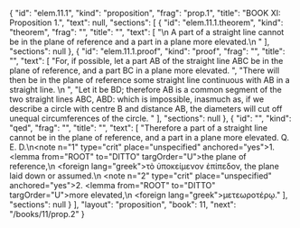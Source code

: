 {
  "id": "elem.11.1",
  "kind": "proposition",
  "frag": "prop.1",
  "title": "BOOK XI: Proposition 1.",
  "text": null,
  "sections": [
    {
      "id": "elem.11.1.theorem",
      "kind": "theorem",
      "frag": "",
      "title": "",
      "text": [
        "\n       A part of a straight line cannot be in the plane of reference and a part in a plane more elevated.\n      "
      ],
      "sections": null
    },
    {
      "id": "elem.11.1.proof",
      "kind": "proof",
      "frag": "",
      "title": "",
      "text": [
        "For, if possible, let a part AB of the straight line ABC be in the plane of reference, and a part BC in a plane more elevated. ",
        "There will then be in the plane of reference some straight line continuous with AB in a straight line. \n      ",
        "Let it be BD; therefore AB is a common segment of the two straight lines ABC, ABD: which is impossible, inasmuch as, if we describe a circle with centre B and distance AB, the diameters will cut off unequal circumferences of the circle. "
      ],
      "sections": null
    },
    {
      "id": "",
      "kind": "qed",
      "frag": "",
      "title": "",
      "text": [
        "Therefore a part of a straight line cannot be in the plane of reference, and a part in a plane more elevated. Q. E. D.\n<note n=\"1\" type=\"crit\" place=\"unspecified\" anchored=\"yes\">1. <lemma from=\"ROOT\" to=\"DITTO\" targOrder=\"U\">the plane of reference,</lemma>\n        <foreign lang=\"greek\">τὸ ὑποκείμενον ἐπίπεδον</foreign>, the plane laid down or assumed.</note>\n       <note n=\"2\" type=\"crit\" place=\"unspecified\" anchored=\"yes\">2. <lemma from=\"ROOT\" to=\"DITTO\" targOrder=\"U\">more elevated,</lemma>\n        <foreign lang=\"greek\">μετεωροτέρῳ</foreign>.</note>"
      ],
      "sections": null
    }
  ],
  "layout": "proposition",
  "book": 11,
  "next": "/books/11/prop.2"
}
